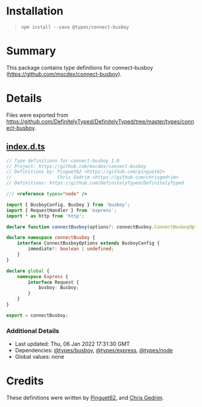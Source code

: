 # Installation
> `npm install --save @types/connect-busboy`

# Summary
This package contains type definitions for connect-busboy (https://github.com/mscdex/connect-busboy).

# Details
Files were exported from https://github.com/DefinitelyTyped/DefinitelyTyped/tree/master/types/connect-busboy.
## [index.d.ts](https://github.com/DefinitelyTyped/DefinitelyTyped/tree/master/types/connect-busboy/index.d.ts)
````ts
// Type definitions for connect-busboy 1.0
// Project: https://github.com/mscdex/connect-busboy
// Definitions by: Pinguet62 <https://github.com/pinguet62>
//                 Chris Gedrim <https://github.com/chrisgedrim>
// Definitions: https://github.com/DefinitelyTyped/DefinitelyTyped

/// <reference types="node" />

import { BusboyConfig, Busboy } from 'busboy';
import { RequestHandler } from 'express';
import * as http from 'http';

declare function connectBusboy(options?: connectBusboy.ConnectBusboyOptions): RequestHandler;

declare namespace connectBusboy {
    interface ConnectBusboyOptions extends BusboyConfig {
        immediate?: boolean | undefined;
    }
}

declare global {
    namespace Express {
        interface Request {
            busboy: Busboy;
        }
    }
}

export = connectBusboy;

````

### Additional Details
 * Last updated: Thu, 06 Jan 2022 17:31:30 GMT
 * Dependencies: [@types/busboy](https://npmjs.com/package/@types/busboy), [@types/express](https://npmjs.com/package/@types/express), [@types/node](https://npmjs.com/package/@types/node)
 * Global values: none

# Credits
These definitions were written by [Pinguet62](https://github.com/pinguet62), and [Chris Gedrim](https://github.com/chrisgedrim).
